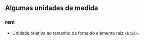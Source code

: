 ## Algumas unidades de medida

### rem
- Unidade relativa ao tamanho da fonte do elemento raiz `<html>`.
